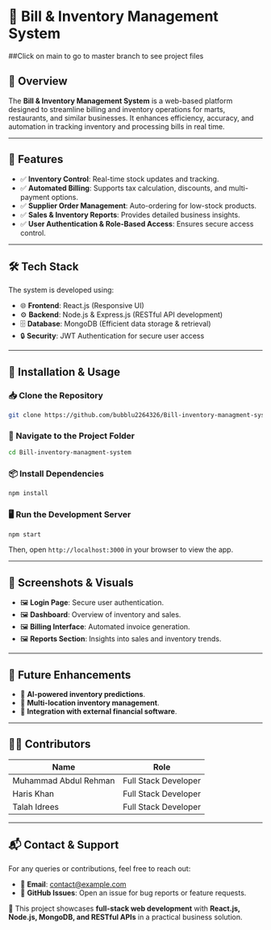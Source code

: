 # 🛒 Bill & Inventory Management System

##Click on main to go to master branch to see project files
## 📝  Overview

The **Bill & Inventory Management System** is a web-based platform designed to streamline billing and inventory operations for marts, restaurants, and similar businesses. It enhances efficiency, accuracy, and automation in tracking inventory and processing bills in real time.

---

## 🚀 Features

- ✅ **Inventory Control**: Real-time stock updates and tracking.
- ✅ **Automated Billing**: Supports tax calculation, discounts, and multi-payment options.
- ✅ **Supplier Order Management**: Auto-ordering for low-stock products.
- ✅ **Sales & Inventory Reports**: Provides detailed business insights.
- ✅ **User Authentication & Role-Based Access**: Ensures secure access control.

---

## 🛠️ Tech Stack

The system is developed using:

- 🌐 **Frontend**: React.js (Responsive UI)
- ⚙️ **Backend**: Node.js & Express.js (RESTful API development)
- 🗄️ **Database**: MongoDB (Efficient data storage & retrieval)
- 🔒 **Security**: JWT Authentication for secure user access

---

## 🔧 Installation & Usage

### 📥 Clone the Repository
```bash
git clone https://github.com/bubblu2264326/Bill-inventory-managment-system.git
```

### 📂 Navigate to the Project Folder
```bash
cd Bill-inventory-managment-system
```

### 📦 Install Dependencies
```bash
npm install
```

### 🖥️ Run the Development Server
```bash
npm start
```

Then, open `http://localhost:3000` in your browser to view the app.

---

## 📸 Screenshots & Visuals

- 🖼️ **Login Page**: Secure user authentication.
- 🖼️ **Dashboard**: Overview of inventory and sales.
- 🖼️ **Billing Interface**: Automated invoice generation.
- 🖼️ **Reports Section**: Insights into sales and inventory trends.

---

## 🌟 Future Enhancements

- 🚀 **AI-powered inventory predictions**.
- 🚀 **Multi-location inventory management**.
- 🚀 **Integration with external financial software**.

---

## 👨‍💻 Contributors

| Name | Role |
|------|------|
| Muhammad Abdul Rehman | Full Stack Developer |
| Haris Khan | Full Stack Developer |
| Talah Idrees | Full Stack Developer |

---

## 📬 Contact & Support

For any queries or contributions, feel free to reach out:

- 📧 **Email**: [contact@example.com](mailto:saadadil2264326@gmail.com)
- 🐞 **GitHub Issues**: Open an issue for bug reports or feature requests.

📢 This project showcases **full-stack web development** with **React.js, Node.js, MongoDB, and RESTful APIs** in a practical business solution.

